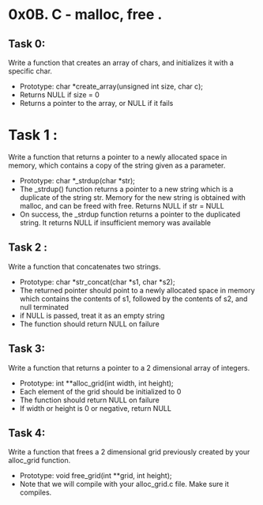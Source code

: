 # 0x0B. C - malloc, free .

## Task 0:
Write a function that creates an array of chars, and initializes it with a specific char.

- Prototype: char *create_array(unsigned int size, char c);
- Returns NULL if size = 0
- Returns a pointer to the array, or NULL if it fails


# Task 1 :
Write a function that returns a pointer to a newly allocated space in memory, which contains a copy of the string given as a parameter.

- Prototype: char *_strdup(char *str);
- The _strdup() function returns a pointer to a new string which is a duplicate of the string str. Memory for the new string is obtained with malloc, and can be freed with free.
Returns NULL if str = NULL
- On success, the _strdup function returns a pointer to the duplicated string. It returns NULL if insufficient memory was available


## Task 2 :
Write a function that concatenates two strings.

- Prototype: char *str_concat(char *s1, char *s2);
- The returned pointer should point to a newly allocated space in memory which contains the contents of s1, followed by the contents of s2, and null terminated
- if NULL is passed, treat it as an empty string
- The function should return NULL on failure


## Task 3:
Write a function that returns a pointer to a 2 dimensional array of integers.

- Prototype: int **alloc_grid(int width, int height);
- Each element of the grid should be initialized to 0
- The function should return NULL on failure
- If width or height is 0 or negative, return NULL


## Task 4:
Write a function that frees a 2 dimensional grid previously created by your alloc_grid function.

- Prototype: void free_grid(int **grid, int height);
- Note that we will compile with your alloc_grid.c file. Make sure it compiles.
